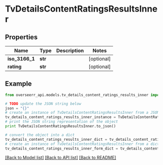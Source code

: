 # TvDetailsContentRatingsResultsInner


## Properties
Name | Type | Description | Notes
------------ | ------------- | ------------- | -------------
**iso_3166_1** | **str** |  | [optional] 
**rating** | **str** |  | [optional] 

## Example

```python
from overseerr_api.models.tv_details_content_ratings_results_inner import TvDetailsContentRatingsResultsInner

# TODO update the JSON string below
json = "{}"
# create an instance of TvDetailsContentRatingsResultsInner from a JSON string
tv_details_content_ratings_results_inner_instance = TvDetailsContentRatingsResultsInner.from_json(json)
# print the JSON string representation of the object
print TvDetailsContentRatingsResultsInner.to_json()

# convert the object into a dict
tv_details_content_ratings_results_inner_dict = tv_details_content_ratings_results_inner_instance.to_dict()
# create an instance of TvDetailsContentRatingsResultsInner from a dict
tv_details_content_ratings_results_inner_form_dict = tv_details_content_ratings_results_inner.from_dict(tv_details_content_ratings_results_inner_dict)
```
[[Back to Model list]](../README.md#documentation-for-models) [[Back to API list]](../README.md#documentation-for-api-endpoints) [[Back to README]](../README.md)


